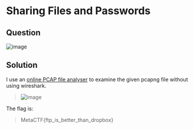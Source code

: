 # Sharing Files and Passwords

## Question
![image](https://user-images.githubusercontent.com/65474495/146674707-1a5dddb4-8061-480d-a91e-743f8a6b2012.png)

## Solution
I use an [online PCAP file analyser](https://apackets.com/) to examine the given pcapng file without using wireshark.
> ![image](https://user-images.githubusercontent.com/65474495/146674777-7db8d36c-7617-4d41-8c02-6ccb6fc1796a.png)

The flag is:
> MetaCTF{ftp_is_better_than_dropbox}
